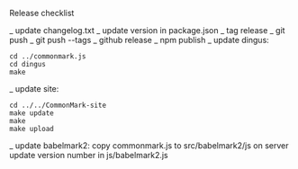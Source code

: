 Release checklist

_ update changelog.txt
_ update version in package.json
_ tag release
_ git push
_ git push --tags
_ github release
_ npm publish
_ update dingus:

    cd ../commonmark.js
    cd dingus
    make

_ update site:

    cd ../../CommonMark-site
    make update
    make
    make upload

_ update babelmark2: copy commonmark.js to src/babelmark2/js on server
  update version number in js/babelmark2.js
